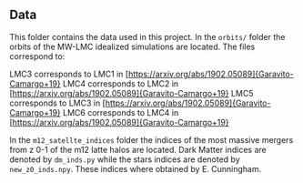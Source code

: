 ## Data 

This folder contains the data used in this project. 
In the `orbits/` folder the orbits of the MW-LMC idealized simulations are located. 
The files correspond to: 

LMC3 corresponds to LMC1 in [https://arxiv.org/abs/1902.05089]{Garavito-Camargo+19} 
LMC4 corresponds to LMC2 in [https://arxiv.org/abs/1902.05089]{Garavito-Camargo+19}
LMC5 corresponds to LMC3 in [https://arxiv.org/abs/1902.05089]{Garavito-Camargo+19}
LMC6 corresponds to LMC4 in [https://arxiv.org/abs/1902.05089]{Garavito-Camargo+19}

In the `m12_satellte_indices` folder the indices of the most massive mergers from z 0-1 of the m12 latte
halos are located. Dark Matter indices are denoted by `dm_inds.py` while the stars indices are 
denoted by `new_z0_inds.npy`. These indices where obtained by E. Cunningham. 



